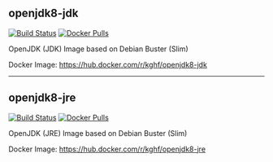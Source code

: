 ## openjdk8-jdk
[![Build Status](https://drone.kghf.io/api/badges/larskghf/openjdk8/status.svg)](https://drone.kghf.io/larskghf/openjdk8)
[![Docker Pulls](https://img.shields.io/docker/pulls/kghf/openjdk8-jdk)](https://hub.docker.com/r/kghf/openjdk8-jdk)

OpenJDK (JDK) Image based on Debian Buster (Slim)

Docker Image: https://hub.docker.com/r/kghf/openjdk8-jdk

--- 

## openjdk8-jre
[![Build Status](https://drone.kghf.io/api/badges/larskghf/openjdk8/status.svg)](https://drone.kghf.io/larskghf/openjdk8)
[![Docker Pulls](https://img.shields.io/docker/pulls/kghf/openjdk8-jre)](https://hub.docker.com/r/kghf/openjdk8-jre)

OpenJDK (JRE) Image based on Debian Buster (Slim)

Docker Image: https://hub.docker.com/r/kghf/openjdk8-jre
